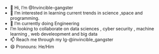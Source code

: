 - 👋 Hi, I’m @Invincible-gangster
- 👀 I’m interested in learning current trends in science ,space and programming.
- 🌱 I’m currently doing  Engineering 
- I’m looking to collaborate on data sciences , cyber security , machine learning , web develeopment and big data
- 📫 Reach me through my Ig-@invincible_gangster
- 😄 Pronouns: He/Him


<!---
Invincible-gangster/Invincible-gangster is a ✨ special ✨ repository because its `README.md` (this file) appears on your GitHub profile.
You can click the Preview link to take a look at your changes.
--->
